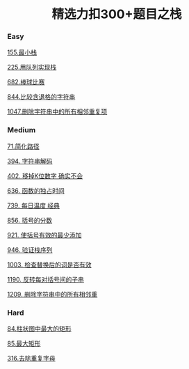 <h1 align="center">精选力扣300+题目之栈</h1>

<p id="easy"></p>

### Easy

[155.最小栈](Doc/Knowledge/算法/LeetCode题解/total/07-栈/easy/easy.md#最小栈)

[225.用队列实现栈](Doc/Knowledge/算法/LeetCode题解/total/07-栈/easy/easy.md#用队列实现栈)

[682.棒球比赛](Doc/Knowledge/算法/LeetCode题解/total/07-栈/easy/easy.md#棒球比赛)

[844.比较含退格的字符串](Doc/Knowledge/算法/LeetCode题解/total/07-栈/easy/easy.md#比较含退格的字符串)

[1047.删除字符串中的所有相邻重复项](Doc/Knowledge/算法/LeetCode题解/total/07-栈/easy/easy.md#删除字符串中的所有相邻重复项)



<p id="medium"></p>

### Medium

[71.简化路径](Doc/Knowledge/算法/LeetCode题解/total/07-栈/medium/medium.md#简化路径)

[394. 字符串解码](Doc/Knowledge/算法/LeetCode题解/total/07-栈/medium/medium.md#字符串解码)

[402. 移掉K位数字 确实不会](Doc/Knowledge/算法/LeetCode题解/total/07-栈/medium/medium.md#移掉位数字)

[636. 函数的独占时间](Doc/Knowledge/算法/LeetCode题解/total/07-栈/medium/medium.md#函数的独占时间)

[739. 每日温度 经典](Doc/Knowledge/算法/LeetCode题解/total/07-栈/medium/medium.md#每日温度)

[856. 括号的分数](Doc/Knowledge/算法/LeetCode题解/total/07-栈/medium/medium.md#括号的分数)

[921. 使括号有效的最少添加](Doc/Knowledge/算法/LeetCode题解/total/07-栈/medium/medium.md#使括号有效的最少添加)

[946. 验证栈序列](Doc/Knowledge/算法/LeetCode题解/total/07-栈/medium/medium.md#验证栈序列)

[1003. 检查替换后的词是否有效](Doc/Knowledge/算法/LeetCode题解/total/07-栈/medium/medium.md#检查替换后的词是否有效)

[1190. 反转每对括号间的子串](Doc/Knowledge/算法/LeetCode题解/total/07-栈/medium/medium.md#反转每对括号间的子串)

[1209. 删除字符串中的所有相邻重](Doc/Knowledge/算法/LeetCode题解/total/07-栈/medium/medium.md#删除字符串中的所有相邻重复项)



<p id="hard"></p>

### Hard

[84.柱状图中最大的矩形](Doc/Knowledge/算法/LeetCode题解/total/07-栈/hard/hard.md#柱状图中最大的矩形)

[85.最大矩形](Doc/Knowledge/算法/LeetCode题解/total/07-栈/hard/hard.md#最大矩形)

[316.去除重复字母](Doc/Knowledge/算法/LeetCode题解/total/07-栈/hard/hard.md#去除重复字母)